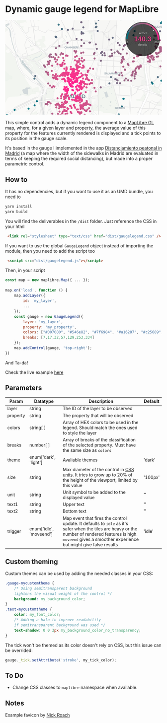 # Dynamic gauge legend for MapLibre

![img](screenshot.png)

This simple control adds a dynamic legend component to a [MapLibre GL](https://github.com/MapLibre/maplibre-gl-js) map, where, for a given layer and property, the average value of this property for the features currently rendered is displayed and a tick points to its position in the gauge scale.

It's based in the gauge I implemented in  the app [Distanciamiento peatonal in Madrid](https://distanciamiento.inspide.com/) (a map where the width of the sidewalks in Madrid are evaluated in terms of keeping the required social distancing), but made into a proper parametric control.

## How to

It has no dependencies, but if you want to use it as an UMD bundle, you need to

```bash
yarn install
yarn build
```

You will find the deliverables in the `/dist` folder. Just reference the CSS in your html

```html
 <link rel="stylesheet" type="text/css" href="dist/gaugelegend.css" />
```
If you want to use the global `GaugeLegend` object instead of importing the module, then you need to add the script too

```html
 <script src="dist/gaugelegend.js"></script>
```

Then, in your script

```javascript
const map = new maplibre.Map({ ... });

map.on('load', function () {
    map.addLayer({
        id: 'my_layer',
        ...
    });
    const gauge = new GaugeLegend({        
        layer: 'my_layer',
        property: 'my_property',
        colors: ["#007080", "#546e82", "#7f6984", "#a16287", "#c25689", "#e0448b", "#ff1d8e"],
        breaks: [7,17,32,57,129,253,334]
    });
    map.addControl(gauge, 'top-right');
})

```

And Ta-da!


Check the live example [here]()

## Parameters

| Param | Datatype |  Description | Default |
|---|---|---|---|
| layer | string | The ID of the layer to be observed |  |
| property | string | The property that will be observed |  |
| colors | string[ ] | Array of HEX colors to be used in the legend. Should match the ones used to style the layer |  |
| breaks | number[ ] | Array of breaks of the classification of the selected property. Must have the same size as `colors` |  |
| theme | enum['dark', 'light'] | Avaliable themes | 'dark' |
| size | string | Max diameter of the control in [CSS units](https://www.w3schools.com/cssref/css_units.asp). It tries to grow up to 20% of the height of the viewport, limited by this value | '100px' |
| unit | string | Unit symbol to be added to the displayed value | '' |
| text1 | string | Upper text | '' |
| text2 | string | Bottom text | '' |
| trigger | enum['idle', 'moveend'] | Map event that fires the control update. It defaults to `idle` as it's safer when the tiles are heavy or the number of rendered features is high. `moveend` gives a smoother experience but might give false results | 'idle' |

## Custom theming
Custom themes can be used by adding the needed classes in your CSS:

```css
.gauge-mycustomtheme {
    /* Using semitransparent background
    lightens the visual weight of the control */
    background: my_background_color;
}
.text-mycustomtheme {
    color: my_font_color;
    /* Adding a halo to improve readability 
    if semitransparent background was used */
    text-shadow: 0 0 3px my_background_color_no_transparency;
}
```

The tick won't be themed as its color doesn't rely on CSS, but this issue can be overrided:

```javascript
gauge._tick.setAttribute('stroke', my_tick_color);
```

## To Do

* Change CSS classes to `maplibre` namespace when available. 

## Notes

Example favicon by [Nick Roach](https://www.elegantthemes.com/)